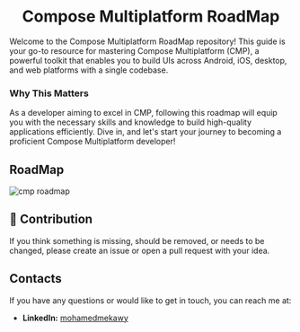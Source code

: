 <h1 align="center">Compose Multiplatform RoadMap</h1>
Welcome to the Compose Multiplatform RoadMap repository! This guide is your go-to resource for mastering Compose Multiplatform (CMP), a powerful toolkit that enables you to build UIs across Android, iOS, desktop, and web platforms with a single codebase.

### Why This Matters
As a developer aiming to excel in CMP, following this roadmap will equip you with the necessary skills and knowledge to build high-quality applications efficiently. Dive in, and let's start your journey to becoming a proficient Compose Multiplatform developer!

## RoadMap
![cmp roadmap](https://github.com/user-attachments/assets/94213fc2-27e5-4829-a9e5-4dd5fce6aa31)

## 🤝 Contribution
If you think something is missing, should be removed, or needs to be changed, please create an issue or open a pull request with your idea.

## Contacts
If you have any questions or would like to get in touch, you can reach me at:
- **LinkedIn:** [mohamedmekawy](https://www.linkedin.com/in/mohamedmekawy)
